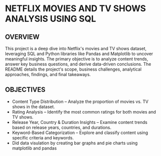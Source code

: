 # NETFLIX MOVIES AND TV SHOWS ANALYSIS USING SQL 

## OVERVIEW
This project is a deep dive into Netflix's movies and TV shows dataset, leveraging SQL and Python libraries like Pandas and Matplotlib to uncover meaningful insights. The primary objective is to analyze content trends, answer key business questions, and derive data-driven conclusions. The README details the project's scope, business challenges, analytical approaches, findings, and final takeaways.

## OBJECTIVES
- Content Type Distribution – Analyze the proportion of movies vs. TV shows in the dataset.
- Rating Analysis – Identify the most common ratings for both movies and TV shows.
- Release Year, Country & Duration Insights – Examine content trends based on release years, countries, and durations.
- Keyword-Based Categorization – Explore and classify content using specific criteria and keywords.
- Did data visulation by creating bar graphs and pie charts using matplotlib and pandas

##
